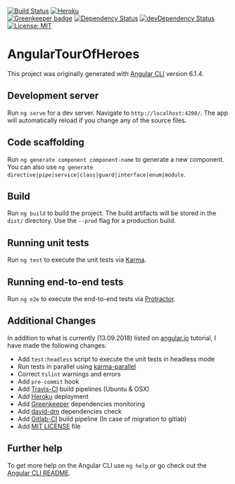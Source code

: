 
[![Build Status](https://travis-ci.org/ammarnajjar/angular-tour-of-heroes.svg?branch=master)](https://travis-ci.org/ammarnajjar/angular-tour-of-heroes)
[![Heroku](https://heroku-badge.herokuapp.com?app=angular-demon)](https://angular-demon.herokuapp.com)  
[![Greenkeeper badge](https://badges.greenkeeper.io/ammarnajjar/angular-tour-of-heroes.svg)](https://greenkeeper.io/)
[![Dependency Status](https://david-dm.org/ammarnajjar/angular-tour-of-heroes.svg)](https://david-dm.org/ammarnajjar/angular-tour-of-heroes)
[![devDependency Status](https://david-dm.org/ammarnajjar/angular-tour-of-heroes/dev-status.svg)](https://david-dm.org/ammarnajjar/angular-tour-of-heroes?type=dev)  
[![License: MIT](https://img.shields.io/badge/License-MIT-yellow.svg)](https://github.com/ammarnajjar/angular-tour-of-heroes/blob/master/LICENSE)


# AngularTourOfHeroes

This project was originally generated with [Angular CLI](https://github.com/angular/angular-cli) version 6.1.4.

## Development server

Run `ng serve` for a dev server. Navigate to `http://localhost:4200/`. The app will automatically reload if you change any of the source files.

## Code scaffolding

Run `ng generate component component-name` to generate a new component. You can also use `ng generate directive|pipe|service|class|guard|interface|enum|module`.

## Build

Run `ng build` to build the project. The build artifacts will be stored in the `dist/` directory. Use the `--prod` flag for a production build.

## Running unit tests

Run `ng test` to execute the unit tests via [Karma](https://karma-runner.github.io).  

## Running end-to-end tests

Run `ng e2e` to execute the end-to-end tests via [Protractor](http://www.protractortest.org/).

## Additional Changes

In addition to what is currently (13.09.2018) listed on [angular.io](https://angular.io/tutorial) tutorial, I have made the following changes:

- Add `test:headless` script to execute the unit tests in headless mode
- Run tests in parallel using [karma-parallel](https://www.npmjs.com/package/karma-parallel)
- Correct `tslint` warnings and errors
- Add `pre-commit` hook
- Add [Travis-CI](https://travis-ci.org/ammarnajjar/angular-tour-of-heroes) build pipelines (Ubuntu & OSX)
- Add [Heroku](https://angular-demon.herokuapp.com) deployment
- Add [Greenkeeper](https://greenkeeper.io/) dependencies monitoring
- Add [david-dm](https://david-dm.org/ammarnajjar/angular-tour-of-heroes) dependencies check
- Add [Gitlab-CI](https://gitlab.com/anajjar/angular-tour-of-heroes/pipelines) build pipeline (In case of migration to gitlab)
- Add [MIT LICENSE](https://github.com/ammarnajjar/angular-tour-of-heroes/blob/master/LICENSE) file

## Further help

To get more help on the Angular CLI use `ng help` or go check out the [Angular CLI README](https://github.com/angular/angular-cli/blob/master/README.md).
